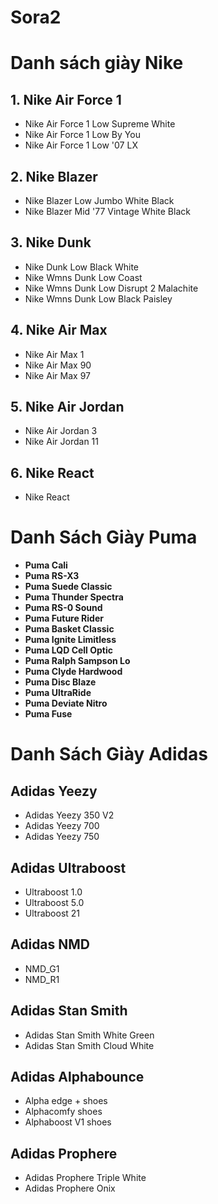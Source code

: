 # Sora2



# Danh sách giày Nike  

## 1. Nike Air Force 1  
- Nike Air Force 1 Low Supreme White  
- Nike Air Force 1 Low By You  
- Nike Air Force 1 Low '07 LX  

## 2. Nike Blazer  
- Nike Blazer Low Jumbo White Black  
- Nike Blazer Mid '77 Vintage White Black  

## 3. Nike Dunk  
- Nike Dunk Low Black White  
- Nike Wmns Dunk Low Coast  
- Nike Wmns Dunk Low Disrupt 2 Malachite  
- Nike Wmns Dunk Low Black Paisley  

## 4. Nike Air Max  
- Nike Air Max 1  
- Nike Air Max 90  
- Nike Air Max 97  

## 5. Nike Air Jordan  
- Nike Air Jordan 3  
- Nike Air Jordan 11  

## 6. Nike React  
- Nike React  


# Danh Sách Giày Puma

- **Puma Cali**
- **Puma RS-X3**
- **Puma Suede Classic**
- **Puma Thunder Spectra**
- **Puma RS-0 Sound**
- **Puma Future Rider**
- **Puma Basket Classic**
- **Puma Ignite Limitless**
- **Puma LQD Cell Optic**
- **Puma Ralph Sampson Lo**
- **Puma Clyde Hardwood**
- **Puma Disc Blaze**
- **Puma UltraRide**
- **Puma Deviate Nitro**
- **Puma Fuse**

# Danh Sách Giày Adidas

## Adidas Yeezy
- Adidas Yeezy 350 V2
- Adidas Yeezy 700
- Adidas Yeezy 750

## Adidas Ultraboost
- Ultraboost 1.0
- Ultraboost 5.0
- Ultraboost 21

## Adidas NMD
- NMD_G1
- NMD_R1

## Adidas Stan Smith
- Adidas Stan Smith White Green
- Adidas Stan Smith Cloud White

## Adidas Alphabounce
- Alpha edge + shoes
- Alphacomfy shoes
- Alphaboost V1 shoes

## Adidas Prophere
- Adidas Prophere Triple White
- Adidas Prophere Onix

